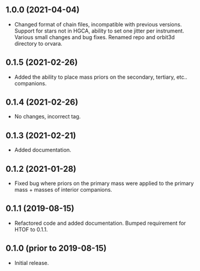 1.0.0 (2021-04-04)
------------------
- Changed format of chain files, incompatible with previous versions.  Support for stars not in HGCA, ability to set one jitter per instrument.  Various small changes and bug fixes.  Renamed repo and orbit3d directory to orvara.

0.1.5 (2021-02-26)
------------------
- Added the ability to place mass priors on the secondary, tertiary, etc.. companions.

0.1.4 (2021-02-26)
------------------
- No changes, incorrect tag.

0.1.3 (2021-02-21)
------------------
- Added documentation.

0.1.2 (2021-01-28)
------------------
- Fixed bug where priors on the primary mass were applied to the primary mass + masses of interior companions.

0.1.1 (2019-08-15)
------------------
- Refactored code and added documentation. Bumped requirement
for HTOF to 0.1.1.

0.1.0 (prior to 2019-08-15)
---------------------------
- Initial release.